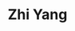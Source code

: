 ---
title: "Zhi Yang"
presenter_id: zhi_yang
position: Postdoc Fellow
start_date: 2012
end_date: 2014
email: 
phone: 
photo: assets/images/people.yangzhi.png
status: former
layout: member 
---
